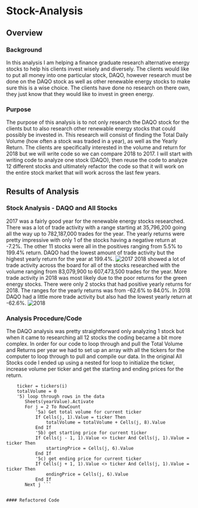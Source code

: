 # Stock-Analysis
## Overview
### Background
  In this analysis I am helping a finance graduate research alternative energy stocks to help his clients invest wisely and diversely.  The clients would like to put all money into one particular stock, DAQO, however research must be done on the DAQO stock as well as other renewable energy stocks to make sure this is a wise choice. The clients have done no research on there own, they just know that they would like to invest in green energy.  
### Purpose
  The purpose of this analysis is to not only research the DAQO stock for the clients but to also research other renewable energy stocks that could possibly be invested in.  This research will consist of finding the Total Daily Volume (how often a stock was traded in a year), as well as the Yearly Return.  The clients are specifically interested in the volume and return for 2018 but we will write code so we can compare 2018 to 2017. I will start with writing code to analyze one stock (DAQO), then reuse the code to analyze 12 different stocks and ultimately refactor the code so that it will work on the entire stock market that will work across the last few years. 
 ## Results of Analysis
 ### Stock Analysis - DAQO and All Stocks
 2017 was a fairly good year for the renewable energy stocks researched.  There was a lot of trade activity with a range starting at 35,796,200 going all the way up to 782,187,000 trades for the year.  The yearly returns were pretty impressive with only 1 of the stocks having a negative return at -7.2%.  The other 11 stocks were all in the positives ranging from 5.5% to 199.4% return.  DAQO had the lowest amount of trade activity but the highest yearly return for the year at 199.4%.
 ![2017](https://user-images.githubusercontent.com/106348899/175434518-72af9cbd-6010-4294-a9a9-9b12f0a2311b.png)
2018 showed a lot of trade activity across the board for all of the stocks researched with the volume ranging from 83,079,900 to 607,473,500 trades for the year.  More trade activity in 2018 was most likely due to the poor returns for the green energy stocks.  There were only 2 stocks that had positive yearly returns for 2018. The ranges for the yearly returns was from -62.6% to 84.0%.  In 2018 DAQO had a little more trade activity but also had the lowest yearly return at -62.6%. 
![2018](https://user-images.githubusercontent.com/106348899/175435050-9ad1ff01-341d-487b-9743-0b5c85abd6b3.png)
### Analysis Procedure/Code
The DAQO analysis was pretty straightforward only analyzing 1 stock but when it came to researching all 12 stocks the coding became a bit more complex.  In order for our code to loop through and pull the Total Volume and Returns per year we had to set up an array with all the tickers for the computer to loop through to pull and compile our data. In the original All Stocks code I ended up using a nested for loop to initialize the ticker, increase volume per ticker and get the starting and ending prices for the return.  


```For i = 0 To 11
    ticker = tickers(i)
    totalVolume = 0
    '5) loop through rows in the data
       Sheets(yearValue).Activate
       For j = 2 To RowCount
           '5a) Get total volume for current ticker
           If Cells(j, 1).Value = ticker Then
               totalVolume = totalVolume + Cells(j, 8).Value
           End If
           '5b) get starting price for current ticker
           If Cells(j - 1, 1).Value <> ticker And Cells(j, 1).Value = ticker Then
               startingPrice = Cells(j, 6).Value
           End If
           '5c) get ending price for current ticker
           If Cells(j + 1, 1).Value <> ticker And Cells(j, 1).Value = ticker Then
               endingPrice = Cells(j, 6).Value
           End If 
       Next j ```


#### Refactored Code

       
 
